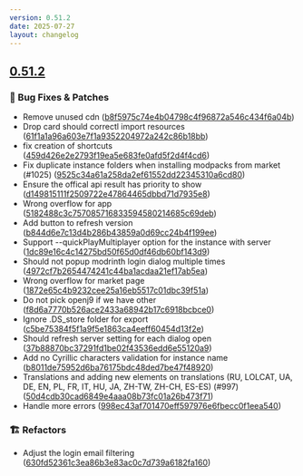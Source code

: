 ```yaml
---
version: 0.51.2
date: 2025-07-27
layout: changelog
---
```

## [0.51.2](#0.51.2)
### 🐛 Bug Fixes & Patches

- Remove unused cdn ([b8f5975c74e4b04798c4f96872a546c434f6a04b](https://github.com/Voxelum/x-minecraft-launcher/commit/b8f5975c74e4b04798c4f96872a546c434f6a04b))
- Drop card should correctl import resources ([61f1a1a96a603e7f1a9352204972a242c86b18bb](https://github.com/Voxelum/x-minecraft-launcher/commit/61f1a1a96a603e7f1a9352204972a242c86b18bb))
- fix creation of shortcuts ([459d426e2e2793f19ea5e683fe0afd5f2d4f4cd6](https://github.com/Voxelum/x-minecraft-launcher/commit/459d426e2e2793f19ea5e683fe0afd5f2d4f4cd6))
- Fix duplicate instance folders when installing modpacks from market (#1025) ([9525c34a61a258da2ef61552dd22345310a6cd80](https://github.com/Voxelum/x-minecraft-launcher/commit/9525c34a61a258da2ef61552dd22345310a6cd80))
- Ensure the offical api result has priority to show ([d149815111f2509722e47864465dbbd71d7935e8](https://github.com/Voxelum/x-minecraft-launcher/commit/d149815111f2509722e47864465dbbd71d7935e8))
- Wrong overflow for app ([5182488c3c757085716833594580214685c69deb](https://github.com/Voxelum/x-minecraft-launcher/commit/5182488c3c757085716833594580214685c69deb))
- Add button to refresh version ([b844d6e7c13d4b286b43859a0d69cc24b4f199ee](https://github.com/Voxelum/x-minecraft-launcher/commit/b844d6e7c13d4b286b43859a0d69cc24b4f199ee))
- Support --quickPlayMultiplayer option for the instance with server ([1dc89e16c4c14275bd50f65d0df46db60bf143d9](https://github.com/Voxelum/x-minecraft-launcher/commit/1dc89e16c4c14275bd50f65d0df46db60bf143d9))
- Should not popup modrinth login dialog multiple times ([4972cf7b2654474241c44ba1acdaa21ef17ab5ea](https://github.com/Voxelum/x-minecraft-launcher/commit/4972cf7b2654474241c44ba1acdaa21ef17ab5ea))
- Wrong overflow for market page ([1872e65c4b9232cee25a16eb5517c01dbc39f51a](https://github.com/Voxelum/x-minecraft-launcher/commit/1872e65c4b9232cee25a16eb5517c01dbc39f51a))
- Do not pick openj9 if we have other ([f8d6a7770b526ace2433a68942b17c6918bcbce0](https://github.com/Voxelum/x-minecraft-launcher/commit/f8d6a7770b526ace2433a68942b17c6918bcbce0))
- Ignore .DS_store folder for export ([c5be75384f5f1a9f5e1863ca4eeff60454d13f2e](https://github.com/Voxelum/x-minecraft-launcher/commit/c5be75384f5f1a9f5e1863ca4eeff60454d13f2e))
- Should refresh server setting for each dialog open ([37b88870bc37291fd1be02f43536edd6e55120a9](https://github.com/Voxelum/x-minecraft-launcher/commit/37b88870bc37291fd1be02f43536edd6e55120a9))
- Add no Cyrillic characters validation for instance name ([b8011de75952d6ba76175bdc48ded7be47f48920](https://github.com/Voxelum/x-minecraft-launcher/commit/b8011de75952d6ba76175bdc48ded7be47f48920))
- Translations and adding new elements on translations (RU, LOLCAT, UA, DE, EN, PL, FR, IT, HU, JA, ZH-TW, ZH-CH, ES-ES) (#997) ([50d4cdb30cad6849e4aaa08b73fc01a26b473f71](https://github.com/Voxelum/x-minecraft-launcher/commit/50d4cdb30cad6849e4aaa08b73fc01a26b473f71))
- Handle more errors ([998ec43af701470eff597976e6fbecc0f1eea540](https://github.com/Voxelum/x-minecraft-launcher/commit/998ec43af701470eff597976e6fbecc0f1eea540))
### 🏗️ Refactors

- Adjust the login email filtering ([630fd52361c3ea86b3e83ac0c7d739a6182fa160](https://github.com/Voxelum/x-minecraft-launcher/commit/630fd52361c3ea86b3e83ac0c7d739a6182fa160))
